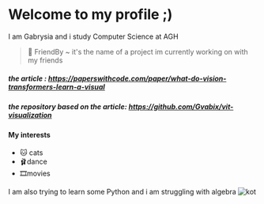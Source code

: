 # Welcome to my profile ;)
I am Gabrysia and i study Computer Science at AGH 
> 🔭 FriendBy ~ it's the name of a project im currently working on with my friends

##### the article : https://paperswithcode.com/paper/what-do-vision-transformers-learn-a-visual
##### the repository based on the article: https://github.com/Gvabix/vit-visualization

#### My interests
- 🐱 cats
- 🩰dance
- 🎞movies

I am also trying to learn some Python and i am struggling with algebra
![kot](https://user-images.githubusercontent.com/115589432/204039941-936f6318-69f2-4a80-80d9-8bb805af6c5c.jpg)
